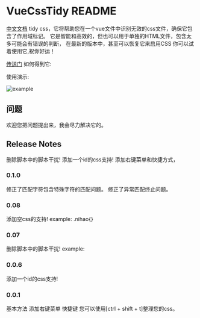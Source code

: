 # VueCssTidy README
[中文文档](asd)
tidy css，它将帮助您在一个vue文件中识别无效的css文件，确保它包含了作用域标记。
它是智能和高效的，但也可以用于单独的HTML文件，包含太多可能会有错误的判断，
在最新的版本中，甚至可以恢复它来启用CSS
你可以试着使用它,祝你好运！


[传送门](https://marketplace.visualstudio.com/items?itemName=renran.VueCssTidy)
如何得到它:



使用演示:

![example](https://raw.githubusercontent.com/zhouyuantest/tidyCss/68f5e9e1af2a2c6e11d3dda36616dec6cdc24d9e/images/tidy.gif)



## 问题

欢迎您把问题提出来，我会尽力解决它的。

## Release Notes
删除脚本中的脚本干扰!
添加一个id的css支持!
添加右键菜单和快捷方式，


### 0.1.0
修正了匹配字符包含特殊字符的匹配问题。
修正了异常匹配终止问题。

### 0.08 
添加空css的支持!
example:
    .nihao{}

### 0.07
删除脚本中的脚本干扰!
example:
    <script> 
        .css{}
    </script>


### 0.0.6
添加一个id的css支持!

### 0.0.1

基本方法
添加右键菜单
快捷键
您可以使用[ctrl + shift + t]整理您的css。

